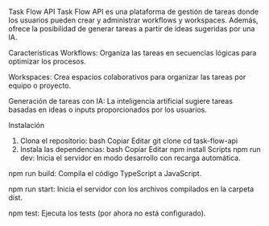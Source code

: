 Task Flow API
Task Flow API es una plataforma de gestión de tareas donde los usuarios pueden crear y administrar workflows y workspaces. Además, ofrece la posibilidad de generar tareas a partir de ideas sugeridas por una IA.

Características
Workflows: Organiza las tareas en secuencias lógicas para optimizar los procesos.

Workspaces: Crea espacios colaborativos para organizar las tareas por equipo o proyecto.

Generación de tareas con IA: La inteligencia artificial sugiere tareas basadas en ideas o inputs proporcionados por los usuarios.

Instalación
1. Clona el repositorio:
bash
Copiar
Editar
git clone <url-del-repositorio>
cd task-flow-api
2. Instala las dependencias:
bash
Copiar
Editar
npm install
Scripts
npm run dev: Inicia el servidor en modo desarrollo con recarga automática.

npm run build: Compila el código TypeScript a JavaScript.

npm run start: Inicia el servidor con los archivos compilados en la carpeta dist.

npm test: Ejecuta los tests (por ahora no está configurado).

